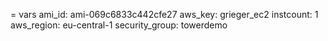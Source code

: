 
= vars
ami_id: ami-069c6833c442cfe27
aws_key: grieger_ec2
instcount: 1
aws_region: eu-central-1
security_group: towerdemo
